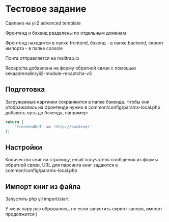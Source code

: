 # Тестовое задание

<p>Сделано на yii2 advanced template</p>

<p>Фронтенд и бэкенд разделены по отдельным доменам</p>
<p>Фронтенд находится в папке frontend, бэкенд - в папке backend, скрипт импорта - в папке console</p>
<p>Почта отправляется на mailtrap.io</p>
<p>Recaptcha добавлена на форму обратной связи с помошью kekaadrenalin/yii2-module-recaptcha-v3</p>

## Подготовка

<p>Загружаемые картинки сохраняются в папке бэкенда. Чтобы они отображались на фронтенде нужно в common/config/params-local.php добавить путь до бэкенда, например:</p>

```php
return [
    'frontendUrl' => 'http://backend/'
];
```

## Настройки

<p>Количество книг на страницу, email получателя сообщения из формы обратной связи, URL для парсинга книг задаются в common/config/params-local.php</p>

## Импорт книг из файла

<p>Запустить php yii import/start</p>
<p>У меня пару раз обрывалось, но если запустить скрипт заново, импорт продолжится )</p>
